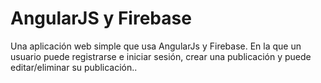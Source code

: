 # AngularJS y Firebase
Una aplicación web simple que usa AngularJs y Firebase. En la que un usuario puede registrarse e iniciar sesión, crear una publicación y puede editar/eliminar su publicación..

